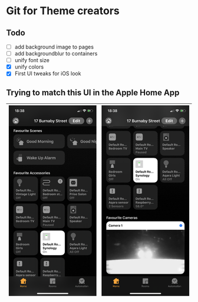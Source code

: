 # Git for Theme creators

## Todo
- [ ] add background image to pages
- [ ] add backgroundblur to containers
- [ ] unify font size
- [x] unify colors 
- [x] First UI tweaks for iOS look

## Trying to match this UI in the Apple Home App





|![ScreenShot 1](img1.PNG )  | ![ScreenShot 1](img2.PNG ) |
|---|---|


